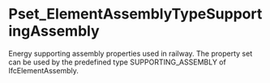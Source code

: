 # Pset_ElementAssemblyTypeSupportingAssembly

Energy supporting assembly properties used in railway. The property set can be used by the predefined type SUPPORTING_ASSEMBLY of IfcElementAssembly.<!-- end of definition -->
